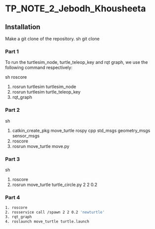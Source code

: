 # TP_NOTE_2_Jebodh_Khousheeta
## Installation


Make a git clone of the repository.
sh
git clone

### Part 1
To run the turtlesim_node, turtle_teleop_key and rqt graph, we use the following command respectively:



sh
roscore
1. rosrun turtlesim turtlesim_node
2. rosrun turtlesim turtle_teleop_key
3. rqt_graph

### Part 2
sh
1. catkin_create_pkg move_turtle rospy cpp std_msgs geometry_msgs sensor_msgs
2. roscore
3. rosrun move_turtle move.py

### Part 3
sh
1. roscore
2. rosrun move_turtle turtle_circle.py 2 2 0.2

### Part 4
```sh
1. roscore
2. rosservice call /spawn 2 2 0.2 'newturtle'
3. rqt_graph
4. roslaunch move_turtle turtle.launch
